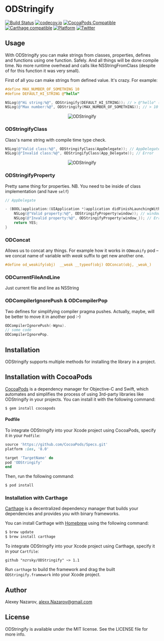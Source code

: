 # ODStringify

[![Build Status](https://travis-ci.org/nzrsky/ODStringify.svg?branch=master)](https://travis-ci.com/nzrsky/ODStringify)
[![codecov.io](https://codecov.io/github/nzrsky/ODStringify/coverage.svg?branch=master)](https://codecov.io/github/nzrsky/ODStringify?branch=master)
[![CocoaPods Compatible](https://img.shields.io/cocoapods/v/ODStringify.svg)](https://img.shields.io/cocoapods/v/ODStringify.svg)
[![Carthage compatible](https://img.shields.io/badge/Carthage-compatible-4BC51D.svg?style=flat)](https://github.com/Carthage/Carthage)
[![Platform](https://img.shields.io/cocoapods/p/ODStringify.svg?style=flat)](http://cocoadocs.org/docsets/ODStringify)
[![Twitter](https://img.shields.io/badge/twitter-@nzrsky-blue.svg?style=flat)](http://twitter.com/nzrsky)


## Usage

With ODStringify you can make strings from classes, properties, defines and functions
using one function. Safely. 
And all things will be done compile time.
No more runtime overhead and calls like NSStringFromClass 
(despite of for this function it was very small).

First of all you can make strings from defined value. It's crazy. For example:
```objective-c
#define MAX_NUMBER_OF_SOMETHING 10
#define DEFAULT_HI_STRING @"hello"

NSLog(@"Hi string:%@", ODStringify(DEFAULT_HI_STRING)); // > @"hello" (@"@\"hello\"")
NSLog(@"Max number:%@", ODStringify(MAX_NUMBER_OF_SOMETHING)); // > 10 (@"10")
```
<p align="center" >
  <img src="https://github.com/nzrsky/ODStringify/blob/master/assets/1.png?raw=true" alt="ODStringify">
</p>

### ODStringifyClass
Class's name string with compile time type check.
```objective-c
NSLog(@"Valid class:%@", ODStringifyClass(AppDelegate)); // AppDelegate
NSLog(@"Invalid class:%@", ODStringifyClass(App_Delegate)); // Error
```
<p align="center" >
  <img src="https://github.com/nzrsky/ODStringify/blob/master/assets/2.png?raw=true" alt="ODStringify">
</p>

### ODStringifyProperty
Pretty same thing for properties.
NB. You need to be inside of class implementation (and have `self`)
```objective-c
// AppDelegate

- (BOOL)application:(UIApplication *)application didFinishLaunchingWithOptions:(NSDictionary *)launchOptions {
    NSLog(@"Valid property:%@", ODStringifyProperty(window)); // window
    NSLog(@"Invalid property:%@", ODStringifyProperty(window_)); // Error
    return YES;
}
```

### ODConcat
Allows us to concat any things. For example how it works in `ODWeakify` pod –
we concat name of variable with _weak_ suffix to get new another one.

```objective-c
#define od_weakify(obj)  __weak __typeof(obj) ODConcat(obj, _weak_)
```

### ODCurrentFileAndLine
Just current file and line as NSString

### ODCompilerIgnorePush & ODCompilerPop
Two defines for simplifying compiler pragma pushes. Actually, maybe, will be better to move it in another pod :-)

```objective-c
ODCompilerIgnorePush(-Wgnu).
// some code
ODCompilerIgnorePop.
```

## Installation
ODStringify supports multiple methods for installing the library in a project.

## Installation with CocoaPods

[CocoaPods](http://cocoapods.org) is a dependency manager for Objective-C and Swift, which automates and simplifies the process of using 3rd-party libraries like ODStringify in your projects. You can install it with the following command:

```bash
$ gem install cocoapods
```

#### Podfile

To integrate ODStringify into your Xcode project using CocoaPods, specify it in your `Podfile`:

```ruby
source 'https://github.com/CocoaPods/Specs.git'
platform :ios, '8.0'

target 'TargetName' do
pod 'ODStringify'
end
```

Then, run the following command:

```bash
$ pod install
```

### Installation with Carthage

[Carthage](https://github.com/Carthage/Carthage) is a decentralized dependency manager that builds your dependencies and provides you with binary frameworks.

You can install Carthage with [Homebrew](http://brew.sh/) using the following command:

```bash
$ brew update
$ brew install carthage
```

To integrate ODStringify into your Xcode project using Carthage, specify it in your `Cartfile`:

```ogdl
github "nzrsky/ODStringify" ~> 1.1
```

Run `carthage` to build the framework and drag the built `ODStringify.framework` into your Xcode project.


## Author

Alexey Nazarov, alexx.Nazarov@gmail.com

## License

ODStringify is available under the MIT license. See the LICENSE file for more info.
